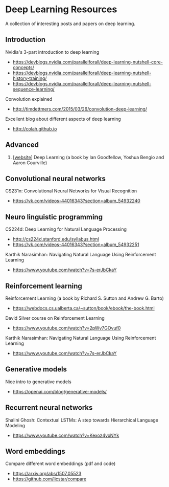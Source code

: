 # Deep Learning Resources
A collection of interesting posts and papers on deep learning.


## Introduction

Nvidia's 3-part introduction to deep learning
- https://devblogs.nvidia.com/parallelforall/deep-learning-nutshell-core-concepts/
- https://devblogs.nvidia.com/parallelforall/deep-learning-nutshell-history-training/
- https://devblogs.nvidia.com/parallelforall/deep-learning-nutshell-sequence-learning/

Convolution explained
- http://timdettmers.com/2015/03/26/convolution-deep-learning/

Excellent blog about different aspects of deep learning
- http://colah.github.io


## Advanced

1. [[website](http://www.deeplearningbook.org)] Deep Learning (a book by Ian Goodfellow, Yoshua Bengio and Aaron Courville)


## Convolutional neural networks

CS231n: Convolutional Neural Networks for Visual Recognition
- https://vk.com/videos-44016343?section=album_54932240


## Neuro linguistic programming

CS224d: Deep Learning for Natural Language Processing
- http://cs224d.stanford.edu/syllabus.html
- https://vk.com/videos-44016343?section=album_54932251

Karthik Narasimhan: Navigating Natural Language Using Reinforcement Learning
- https://www.youtube.com/watch?v=7s-erJbCkaY


## Reinforcement learning

Reinforcement Learning (a book by Richard S. Sutton and Andrew G. Barto)
- https://webdocs.cs.ualberta.ca/~sutton/book/ebook/the-book.html

David Silver course on Reinforcement Learning
- https://www.youtube.com/watch?v=2pWv7GOvuf0

Karthik Narasimhan: Navigating Natural Language Using Reinforcement Learning
- https://www.youtube.com/watch?v=7s-erJbCkaY


## Generative models

Nice intro to generative models
- https://openai.com/blog/generative-models/


## Recurrent neural networks

Shalini Ghosh: Contextual LSTMs: A step towards Hierarchical Language Modeling
- https://www.youtube.com/watch?v=Kexoz4yxNYk


## Word embeddings

Compare different word embeddings (pdf and code)
- https://arxiv.org/abs/1507.05523
- https://github.com/licstar/compare
